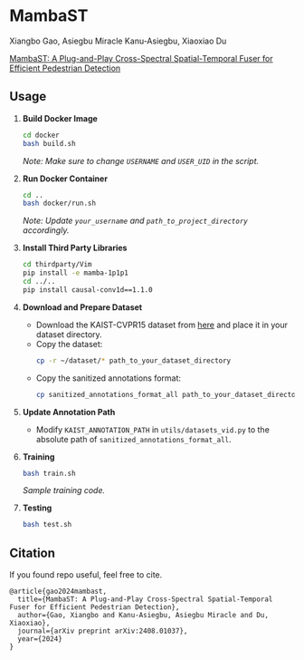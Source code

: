 


# MambaST
Xiangbo Gao, Asiegbu Miracle Kanu-Asiegbu, Xiaoxiao Du

[MambaST: A Plug-and-Play Cross-Spectral Spatial-Temporal Fuser for Efficient Pedestrian Detection](https://arxiv.org/abs/2408.01037)
## Usage

1. **Build Docker Image**
   ```bash
   cd docker
   bash build.sh
   ```
   *Note: Make sure to change `USERNAME` and `USER_UID` in the script.*

2. **Run Docker Container**
   ```bash
   cd ..
   bash docker/run.sh
   ```
   *Note: Update `your_username` and `path_to_project_directory` accordingly.*

3. **Install Third Party Libraries**
   ```bash
   cd thirdparty/Vim
   pip install -e mamba-1p1p1
   cd ../..
   pip install causal-conv1d==1.1.0
   ```

4. **Download and Prepare Dataset**
   - Download the KAIST-CVPR15 dataset from [here](https://soonminhwang.github.io/rgbt-ped-detection/) and place it in your dataset directory.
   - Copy the dataset:
     ```bash
     cp -r ~/dataset/* path_to_your_dataset_directory
     ```
   - Copy the sanitized annotations format:
     ```bash
     cp sanitized_annotations_format_all path_to_your_dataset_directory
     ```

5. **Update Annotation Path**
   - Modify `KAIST_ANNOTATION_PATH` in `utils/datasets_vid.py` to the absolute path of `sanitized_annotations_format_all`.

6. **Training**
   ```bash
   bash train.sh
   ```
   *Sample training code.*

7. **Testing**
   ```bash
   bash test.sh
   ```

 ## Citation 
If you found repo useful, feel free to cite.
```
@article{gao2024mambast,
  title={MambaST: A Plug-and-Play Cross-Spectral Spatial-Temporal Fuser for Efficient Pedestrian Detection},
  author={Gao, Xiangbo and Kanu-Asiegbu, Asiegbu Miracle and Du, Xiaoxiao},
  journal={arXiv preprint arXiv:2408.01037},
  year={2024}
}
```
